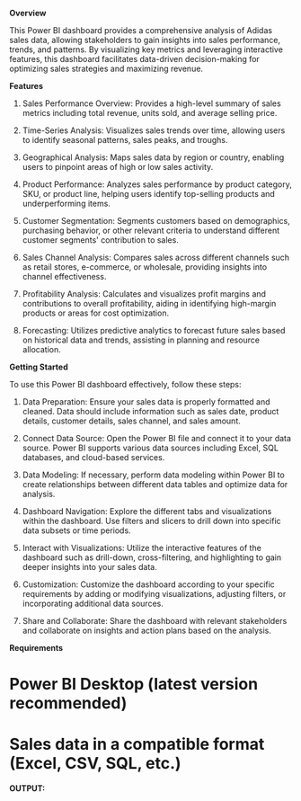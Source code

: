 **Overview**

This Power BI dashboard provides a comprehensive analysis of Adidas sales data, allowing stakeholders to gain insights into sales performance, trends, and patterns. By visualizing key metrics and leveraging interactive features, this dashboard facilitates data-driven decision-making for optimizing sales strategies and maximizing revenue.


**Features**

1. Sales Performance Overview: Provides a high-level summary of sales metrics including total revenue, units sold, and average selling price.

2. Time-Series Analysis: Visualizes sales trends over time, allowing users to identify seasonal patterns, sales peaks, and troughs.

3. Geographical Analysis: Maps sales data by region or country, enabling users to pinpoint areas of high or low sales activity.

4. Product Performance: Analyzes sales performance by product category, SKU, or product line, helping users identify top-selling products and underperforming items.

5. Customer Segmentation: Segments customers based on demographics, purchasing behavior, or other relevant criteria to understand different customer segments' contribution to sales.

6. Sales Channel Analysis: Compares sales across different channels such as retail stores, e-commerce, or wholesale, providing insights into channel effectiveness.

7. Profitability Analysis: Calculates and visualizes profit margins and contributions to overall profitability, aiding in identifying high-margin products or areas for cost optimization.

8. Forecasting: Utilizes predictive analytics to forecast future sales based on historical data and trends, assisting in planning and resource allocation.

**Getting Started**

To use this Power BI dashboard effectively, follow these steps:

1. Data Preparation: Ensure your sales data is properly formatted and cleaned. Data should include information such as sales date, product details, customer details, sales channel, and sales amount.

2. Connect Data Source: Open the Power BI file and connect it to your data source. Power BI supports various data sources including Excel, SQL databases, and cloud-based services.

3. Data Modeling: If necessary, perform data modeling within Power BI to create relationships between different data tables and optimize data for analysis.

4. Dashboard Navigation: Explore the different tabs and visualizations within the dashboard. Use filters and slicers to drill down into specific data subsets or time periods.

5. Interact with Visualizations: Utilize the interactive features of the dashboard such as drill-down, cross-filtering, and highlighting to gain deeper insights into your sales data.

6. Customization: Customize the dashboard according to your specific requirements by adding or modifying visualizations, adjusting filters, or incorporating additional data sources.

7. Share and Collaborate: Share the dashboard with relevant stakeholders and collaborate on insights and action plans based on the analysis.

**Requirements**

# Power BI Desktop (latest version recommended)
# Sales data in a compatible format (Excel, CSV, SQL, etc.)

**OUTPUT:**




